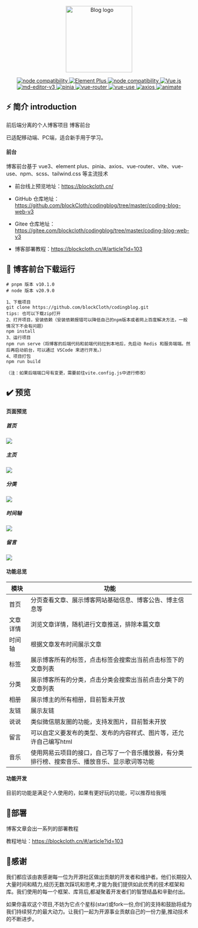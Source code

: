 <p align="center">
  <a href="https://blockcloth.cn/" target="_blank" rel="noopener Aquamarine">
    <img width="180" src="https://img.shields.io/badge/青的个人博客-v1.0.0-lightgrey" alt="Blog logo">
  </a>
</p>



<p align="center">
  <a href="https://nodejs.org/en/about/releases/">
    <img src="https://img.shields.io/badge/node-v18.17.0-green" alt="node compatibility">
  </a>
  <a href="https://element-plus.gitee.io/zh-CN/">
    <img src="https://img.shields.io/badge/ElementPlus-v2.2.17-blue" alt="Element Plus">
  </a>
  <a href="https://nodejs.org/en/about/releases/">
    <img src="https://img.shields.io/badge/vite-4.4.0-purple" alt="node compatibility">
  </a>
  <a href="https://cn.vuejs.org/">
    <img src="https://img.shields.io/badge/Vue-v3.3.4-brightgreen" alt="Vue.js">
  </a>
  <a href="https://imzbf.github.io/md-editor-v3/docs#%F0%9F%A7%B1%20toolbarsExclude">
    <img src="https://img.shields.io/badge/md--editor--v3-v2.7.2-lightgrey" alt="md-editor-v3">
  </a>
  <a href="https://pinia.web3doc.top/">
    <img src="https://img.shields.io/badge/pinia-v2.0.28-yellowgreen" alt="pinia">
  </a>
  <a href="https://router.vuejs.org/zh/guide/">
    <img src="https://img.shields.io/badge/vue--router-v4.0.3-green" alt="vue-router">
  </a>
  <a href="https://vueuse.org/">
    <img src="https://img.shields.io/badge/vueuse-v%5E9.10.0-red" alt="vue-use">
  </a>
  <a href="https://www.axios-http.cn/docs/intro">
    <img src="https://img.shields.io/badge/axios-v%5E1.2.0-blueviolet" alt="axios">
  </a>
  <a href="https://www.dowebok.com/demo/2014/98/">
    <img src="https://img.shields.io/badge/animate-v%5E4.1.1-orange" alt="animate">
  </a>
</p>


## ⚡ 简介 introduction

前后端分离的个人博客项目 博客前台

已适配移动端、PC端，适合新手用于学习。

#### 前台

博客前台基于 vue3、element plus、pinia、axios、vue-router、vite、vue-use、npm、scss、tailwind.css 等主流技术

- 前台线上预览地址：<https://blockcloth.cn/>

- GitHub 仓库地址：<https://github.com/blockCloth/codingblog/tree/master/coding-blog-web-v3>
- Gitee 仓库地址：<https://gitee.com/blockcloth/codingblog/tree/master/coding-blog-web-v3>
- 博客部署教程：<https://blockcloth.cn/#/article?id=103>

## 🚀 博客前台下载运行

```git
# pnpm 版本 v10.1.0
# node 版本 v20.9.0

1、下载项目
git clone https://github.com/blockCloth/codingblog.git
tips: 也可以下载zip打开
2、打开项目，安装依赖（安装依赖报错可以降低自己的npm版本或者网上百度解决方法，一般情况下不会有问题）
npm install
3、运行项目
npm run serve（将博客的后端代码和前端代码拉到本地后，先启动 Redis 和服务端端。然后再启动前台，可以通过 VSCode 来进行开发。）
4、项目打包
npm run build

（注：如果后端端口号有变更，需要前往vite.config.js中进行修改）
```

## ✔️ 预览

#### 页面预览

##### 首页

![](https://blockcloth.cn/codingblog/welcome.png)

##### 主页

![](https://blockcloth.cn/codingblog/home.png)

##### 分类

![](https://blockcloth.cn/codingblog/category.png)

##### 时间轴

![](https://blockcloth.cn/codingblog/active.png)

##### 留言

![](https://blockcloth.cn/codingblog/message.png)

#### 功能总览

| 模块     | 功能                                                         |
| -------- | ------------------------------------------------------------ |
| 首页     | 分页查看文章、展示博客网站基础信息、博客公告、博主信息等     |
| 文章详情 | 浏览文章详情，随机进行文章推送，排除本篇文章                 |
| 时间轴   | 根据文章发布时间展示文章                                     |
| 标签     | 展示博客所有的标签，点击标签会搜索出当前点击标签下的文章列表 |
| 分类     | 展示博客所有的分类，点击分类会搜索出当前点击分类下的文章列表 |
| 相册     | 展示博主的所有相册，目前暂未开放                             |
| 友链     | 展示友链                                                     |
| 说说     | 类似微信朋友圈的功能，支持发图片，目前暂未开放               |
| 留言     | 可以自定义要发布的类型、发布的内容样式、图片等，还允许自己编写html |
| 音乐     | 使用网易云项目的接口，自己写了一个音乐播放器，有分类排行榜、搜索音乐、播放音乐、显示歌词等功能 |

#### 功能开发

目前的功能是满足个人使用的，如果有更好玩的功能，可以推荐给我哦

## 🌈部署

博客文章会出一系列的部署教程

教程地址：<https://blockcloth.cn/#/article?id=103>

## 🥰感谢

我们都应该由衷感谢每一位为开源社区做出贡献的开发者和维护者。他们长期投入大量时间和精力,经历无数次踩坑和思考,才能为我们提供如此优秀的技术框架和库。我们使用的每一个框架、库背后,都凝聚着开发者们的智慧结晶和辛勤付出。

如果你喜欢这个项目,不妨为它点个星标(star)或fork一份,你们的支持和鼓励将成为我们持续努力的最大动力。让我们一起为开源事业贡献自己的一份力量,推动技术的不断进步。

